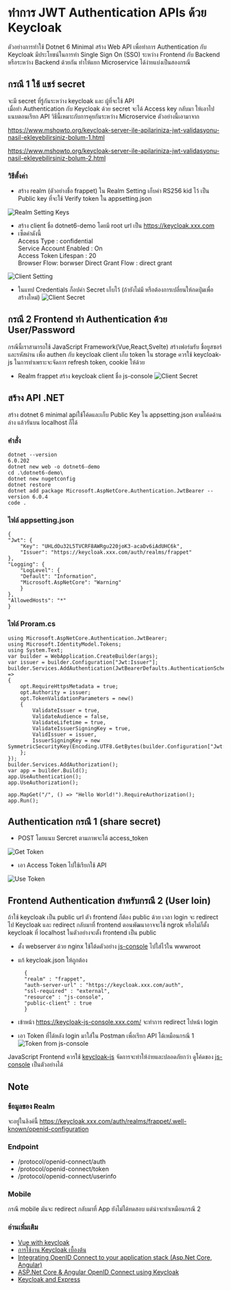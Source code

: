 # ทำการ JWT Authentication APIs ด้วย Keycloak

ตัวอย่างการทำใช้ Dotnet 6 Minimal สร้าง Web API เพื่อทำการ Authentication กับ Keycloak 
มีประโยชน์ในการทำ Single Sign On (SSO) ระหว่าง Frontend กับ Backend หรือระหว่าง Backend ด้วยกัน
ทำให้แยก Microservice ได้ง่ายแบ่งเป็นสองกรณี

## กรณี 1 ใช้ แชร์ secret 

จะมี secret ที่รู้กันระหว่าง keycloak และ ผู้ที่จะใช้ API  
เมื่อทำ Authentication กับ Keycloak ด้วย secret จะได้ Access key กลับมา ให้เอาไปแนบตอนเรียก API
วิธีนี้เหมาะกับการคุยกันระหว่าง Microservice ตัวอย่างนี้เอามาจาก  

<https://www.mshowto.org/keycloak-server-ile-apilariniza-jwt-validasyonu-nasil-ekleyebilirsiniz-bolum-1.html>  

<https://www.mshowto.org/keycloak-server-ile-apilariniza-jwt-validasyonu-nasil-ekleyebilirsiniz-bolum-2.html>

### วิธีตั้งค่า

- สร้าง realm (ตัวอย่างชื่อ frappet) ใน Realm Setting เก็บค่า RS256 kid ไว้ เป็น Public key ที่จะใช้ Verify token ใน appsetting.json

 ![Realm Setting Keys](./realm-setting.png)

- สร้าง client ชื่อ dotnet6-demo โดยมี root url เป็น https://keycloak.xxx.com 
- เซ็ตค่าดังนี้  
Access Type : confidential  
Service Account Enabled : On  
Access Token Lifespan : 20  
Browser Flow: borwser
Direct Grant Flow : direct grant 

![Client Setting](./client-setting.png)

- ในแทป Credentials  ก็อปค่า Secret เก็บไว้ (ถ้ายังไม่มี หรือต้องการเปลี่ยนให้กดปุ่มเพื่อสร้างใหม่)
![Client Secret](./client-secret.png)

## กรณี 2 Frontend ทำ Authentication ด้วย User/Password 

กรณีนี้เราสามารถใช้ JavaScript Framework(Vue,React,Svelte) สร้างฟอร์มรับ ชื่อยูสซอร์ และรหัสผ่าน เพื่อ authen กับ keycloak client เก็บ token ใน storage ควรใช้ keycloak-js ในการทำเพราะจะจัดการ refresh token, cookie ให้ด้วย  
- Realm frappet สร้าง keycloak client ชื่อ js-console 
![Client Secret](https://github.com/schooltechx/youtube/raw/main/keycloak/sso-google/js-console-setting.png)


## สร้าง API .NET

สร้าง dotnet 6 minimal apiใช้โค้ดและเก็บ Public Key ใน appsetting.json ตามโค้ดด้านล่าง แล้วรันบน localhost ก็ได้

### คำสั่ง

    dotnet --version
    6.0.202
    dotnet new web -o dotnet6-demo
    cd .\dotnet6-demo\
    dotnet new nugetconfig
    dotnet restore
    dotnet add package Microsoft.AspNetCore.Authentication.JwtBearer --version 6.0.4
    code .

### ไฟล์ appsetting.json

    {
    "Jwt": {    
        "Key": "UHLdOu32L5TVCRF8AWRgu220joK3-acaDv6iAdUHC6k",    
        "Issuer": "https://keycloak.xxx.com/auth/realms/frappet"    
    },      
    "Logging": {
        "LogLevel": {
        "Default": "Information",
        "Microsoft.AspNetCore": "Warning"
        }
    },
    "AllowedHosts": "*"
    }

### ไฟล์ Proram.cs

    using Microsoft.AspNetCore.Authentication.JwtBearer;
    using Microsoft.IdentityModel.Tokens;
    using System.Text;
    var builder = WebApplication.CreateBuilder(args);
    var issuer = builder.Configuration["Jwt:Issuer"];
    builder.Services.AddAuthentication(JwtBearerDefaults.AuthenticationScheme).AddJwtBearer(opt =>
    {
        opt.RequireHttpsMetadata = true;
        opt.Authority = issuer;
        opt.TokenValidationParameters = new()
        {
            ValidateIssuer = true,
            ValidateAudience = false,
            ValidateLifetime = true,
            ValidateIssuerSigningKey = true,
            ValidIssuer = issuer,
            IssuerSigningKey = new SymmetricSecurityKey(Encoding.UTF8.GetBytes(builder.Configuration["Jwt:Key"]))
        };
    });
    builder.Services.AddAuthorization();
    var app = builder.Build();
    app.UseAuthentication();
    app.UseAuthorization();

    app.MapGet("/", () => "Hello World!").RequireAuthorization();
    app.Run();

## Authentication กรณี 1 (share secret)

- POST โดยแนบ Sercret ตามภาพจะได้ access_token

![Get Token](./access-token.png)

- เอา Access Token ไปใช้เรียกใช้ API 

![Use Token](./api-authen.png)


## Frontend Authentication สำหรับกรณี 2 (User loin)
ถ้าใช้ keycloak เป็น public url ตัว frontend ก็ต้อง public ด้วย เวลา login จะ redirect ไป Keycloak และ redirect กลับมาที่ frontend ตอนพัฒนาอาจจะใช้ ngrok หรือไม่ก็ตั้ง keycloak ที่ localhost ในตัวอย่างจะตั้ง frontend เป็น public 
- ตั้ง webserver ด้วย nginx ใช้โต้ดตัวอย่าง [js-console](https://github.com/keycloak/keycloak/tree/main/examples/js-console/src/main/webapp) ไปใส่ไว้ใน wwwroot

- แก้ keycloak.json ให้ถูกต้อง

        {
        "realm" : "frappet",
        "auth-server-url" : "https://keycloak.xxx.com/auth",
        "ssl-required" : "external",
        "resource" : "js-console",
        "public-client" : true
        }

- เข้าหน้า https://keycloak-js-console.xxx.com/ จะทำการ redirect ไปหน้า login

- เอา Token ที่ได้หลัง login มาใส่ใน Postman เพื่อเรียก API ได้เหมือนกรณี 1
![Token from js-console](./js-console-show-detail.png)

JavaScript Frontend ควรใช้ [keycloak-js](https://github.com/keycloak/keycloak-documentation/blob/main/securing_apps/topics/oidc/javascript-adapter.adoc) จัดการจะทำให้ง่ายและปลอดภัยกว่า ดูโค้ดของ [js-console](https://github.com/keycloak/keycloak/tree/main/examples/js-console/src/main/webapp) เป็นตัวอย่างได้

## Note

### ข้อมูลของ Realm
จะอยู่ในลิงค์นี้
<https://keycloak.xxx.com/auth/realms/frappet/.well-known/openid-configuration>

### Endpoint
- /protocol/openid-connect/auth  
- /protocol/openid-connect/token  
- /protocol/openid-connect/userinfo

### Mobile
กรณี mobile มันจะ redirect กลับมาที่ App  ยังไม่ได้ทดสอบ แต่น่าจะทำเหมือนกรณี 2 

### อ่านเพิ่มเติม
- [Vue with keycloak](https://medium.com/keycloak/secure-vue-js-app-with-keycloak-94814181e344)
- [การใช้งาน Keycloak เบื้องต้น](https://dev.to/mossnana/keycloak-2kl6)  
- [Integrating OpenID Connect to your application stack (Asp.Net Core, Angular)](https://dev.to/kayesislam/integrating-openid-connect-to-your-application-stack-25ch)
- [ASP.Net Core & Angular OpenID Connect using Keycloak](https://medium.com/@xavier.hahn/asp-net-core-angular-openid-connect-using-keycloak-6437948c008)
- [Keycloak and Express](https://medium.com/keycloak/keycloak-and-express-7c71693d507a)

